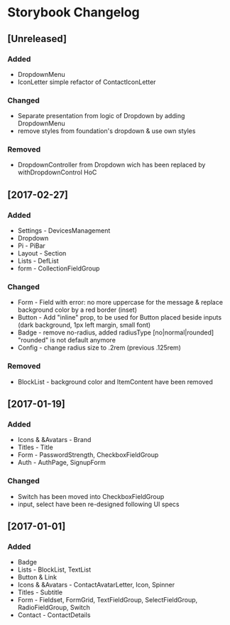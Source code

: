 # Storybook Changelog

## [Unreleased]

### Added

  - DropdownMenu
  - IconLetter simple refactor of ContactIconLetter

### Changed

  - Separate presentation from logic of Dropdown by adding DropdownMenu
  - remove styles from foundation's dropdown & use own styles

### Removed

  - DropdownController from Dropdown wich has been replaced by withDropdownControl HoC

## [2017-02-27]

### Added

  - Settings - DevicesManagement
  - Dropdown
  - Pi - PiBar
  - Layout - Section
  - Lists - DefList
  - form - CollectionFieldGroup

### Changed

  - Form - Field with error: no more uppercase for the message & replace background color by a red border (inset)
  - Button - Add "inline" prop, to be used for Button placed beside inputs (dark background, 1px left margin, small font)
  - Badge - remove no-radius, added radiusType [no|normal|rounded] "rounded" is not default anymore
  - Config - change radius size to .2rem (previous .125rem)

### Removed

  - BlockList - background color and ItemContent have been removed

## [2017-01-19]

### Added

  - Icons & &Avatars - Brand
  - Titles - Title
  - Form - PasswordStrength, CheckboxFieldGroup
  - Auth - AuthPage, SignupForm

### Changed

  - Switch has been moved into CheckboxFieldGroup
  - input, select have been re-designed following UI specs

## [2017-01-01]

### Added

  - Badge
  - Lists - BlockList, TextList
  - Button & Link
  - Icons & &Avatars - ContactAvatarLetter, Icon, Spinner
  - Titles - Subtitle
  - Form - Fieldset, FormGrid, TextFieldGroup, SelectFieldGroup, RadioFieldGroup, Switch
  - Contact - ContactDetails
